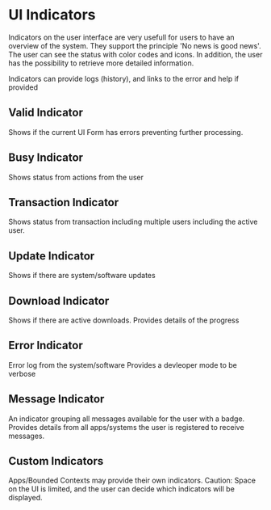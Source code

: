 UI Indicators
=============

Indicators on the user interface are very usefull for users to have an overview of the system.
They support the principle 'No news is good news'.
The user can see the status with color codes and icons. In addition, the user has the possibility to retrieve more detailed information.

Indicators can provide logs (history), and links to the error and help if provided

## Valid Indicator
Shows if the current UI Form has errors preventing further processing.

## Busy Indicator
Shows status from actions from the user

## Transaction Indicator
Shows status from transaction including multiple users including the active user.

## Update Indicator
Shows if there are system/software updates

## Download Indicator
Shows if there are active downloads.
Provides details of the progress

## Error Indicator
Error log from the system/software
Provides a devleoper mode to be verbose

## Message Indicator
An indicator grouping all messages available for the user with a badge.
Provides details from all apps/systems the user is registered to receive messages.

## Custom Indicators
Apps/Bounded Contexts may provide their own indicators. 
Caution: Space on the UI is limited, and the user can decide
which indicators will be displayed.
 
